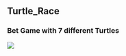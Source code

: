 ## Turtle_Race
### Bet Game with 7 different Turtles
<img src="https://www.istockphoto.com/tr/fotoğraf/little-turtle-runner-wins-by-crossing-the-finish-line-gm638347438-114399951">

